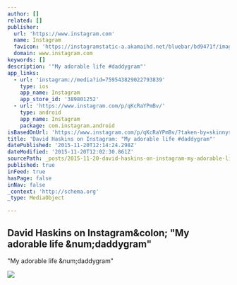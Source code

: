 ```yaml
---
author: []
related: []
publisher:
  url: 'https://www.instagram.com'
  name: Instagram
  favicon: 'https://instagramstatic-a.akamaihd.net/bluebar/bd9471f/images/ico/favicon.ico'
  domain: www.instagram.com
keywords: []
description: '"My adorable life #daddygram"'
app_links:
  - url: 'instagram://media?id=759543829022793839'
    type: ios
    app_name: Instagram
    app_store_id: '389801252'
  - url: 'https://www.instagram.com/p/qKcRaYPmBv/'
    type: android
    app_name: Instagram
    package: com.instagram.android
isBasedOnUrl: 'https://www.instagram.com/p/qKcRaYPmBv/?taken-by=skinnysc'
title: 'David Haskins on Instagram: "My adorable life #daddygram"'
datePublished: '2015-11-20T12:14:24.298Z'
dateModified: '2015-11-20T12:02:30.861Z'
sourcePath: _posts/2015-11-20-david-haskins-on-instagram-my-adorable-life-daddygram.md
published: true
inFeed: true
hasPage: false
inNav: false
_context: 'http://schema.org'
_type: MediaObject

---
```

<article style=""><h1>David Haskins on Instagram&amp;colon; "My adorable life &amp;num;daddygram"</h1><p>"My adorable life &amp;num;daddygram"</p><img src="https://scontent.cdninstagram.com/hphotos-prn/t51.2885-15/e15/10471973_505281629602620_1761476849_n.jpg" /></article>